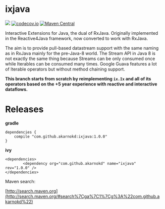 ixjava
=================

<a href='https://travis-ci.org/akarnokd/ixjava/builds'><img src='https://travis-ci.org/akarnokd/ixjava.svg?branch=1.x'></a>
[![codecov.io](http://codecov.io/github/akarnokd/ixjava/coverage.svg?branch=1.x)](http://codecov.io/github/akarnokd/ixjava?branch=1.x)
[![Maven Central](https://maven-badges.herokuapp.com/maven-central/com.github.akarnokd/ixjava/badge.svg)](https://maven-badges.herokuapp.com/maven-central/com.github.akarnokd/ixjava)

Interactive Extensions for Java, the dual of RxJava. Originally implemented in the Reactive4Java framework, now converted to work with RxJava.

The aim is to provide pull-based datastream support with the same naming as in RxJava mainly for the pre-Java-8 world. The Stream API in Java 8 is not exactly the same thing because Streams can be only consumed once while Iterables can be consumed many times. Google Guava features a lot of Iterable operators but without method chaining support.

**This branch starts from scratch by reimplementing `ix.Ix` and all of its operators based on the +5 year experience with reactive
and interactive dataflows.**

# Releases

**gradle**

```
dependencies {
    compile "com.github.akarnokd:ixjava:1.0.0"
}
```

**ivy**

```
<dependencies>
		<dependency org="com.github.akarnokd" name="ixjava" rev="1.0.0" />
</dependencies>
```

Maven search:

[http://search.maven.org](http://search.maven.org/#search%7Cga%7C1%7Cg%3A%22com.github.akarnokd%22)
